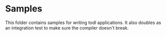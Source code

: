 # Samples
This folder contains samples for writing todl applications. It also doubles as an integration test to make sure the compiler doesn't break.
